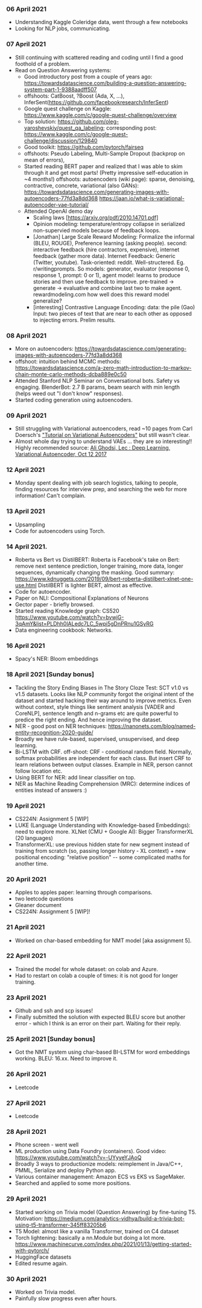 ### 06 April 2021
- Understanding Kaggle Coleridge data, went through a few notebooks
- Looking for NLP jobs, communicating.

### 07 April 2021
- Still continuing with scattered reading and coding until I find a good foothold of a problem.
- Read on Question Answering systems:
    - Good introductory post from a couple of years ago: https://towardsdatascience.com/building-a-question-answering-system-part-1-9388aadff507
    - offshoots: CatBoost, ?Boost (Ada, X, ...), InferSent(https://github.com/facebookresearch/InferSent)
    - Google quest challenge on Kaggle: https://www.kaggle.com/c/google-quest-challenge/overview
    - Top solution: https://github.com/oleg-yaroshevskiy/quest_qa_labeling; corresponding post: https://www.kaggle.com/c/google-quest-challenge/discussion/129840
    - Good toolkit: https://github.com/pytorch/fairseq
    - offshoots: Pseudo Labeling, Multi-Sample Dropout (backprop on mean of errors),
    - Started reading BERT paper and realized that I was able to skim through it and get most parts! (Pretty impressive self-education in ~4 months!) offshoots: autoencoders (wiki page): sparse, denoising, contractive, concrete, variational (also GANs): https://towardsdatascience.com/generating-images-with-autoencoders-77fd3a8dd368
    https://jaan.io/what-is-variational-autoencoder-vae-tutorial/
    - Attended OpenAI demo day
      - Scaling laws [https://arxiv.org/pdf/2010.14701.pdf]
      - Opinion modeling: temperature/entropy collapse in serialized non-supervied models because of feedback loops.
      - [Jonathan] Large Scale Reward Modeling: Formalize the informal (BLEU, ROUGE), Preference learning (asking people). second: interactive feedback (hire contractors, expensive), internet feedback (gather more data). Internet Feedback: Generic (Twitter, youtube). Task-oriented: reddit. Well-structered. Eg. r/writingprompts. So models: generator, evaluator (response 0, response 1, prompt: 0 or 1), agent model: learns to produce stories and then use feedback to improve.
      pre-trained -> generate -> evaluative and combine last two to make agent.
      rewardmodeling.com
      how well does this reward model generalize?
      - [interesting] Contrastive Language Encoding: data: the pile (Gao)
      Input: two pieces of text that are near to each other as opposed to injecting errors. Prelim results.

### 08 April 2021
- More on autoencoders: https://towardsdatascience.com/generating-images-with-autoencoders-77fd3a8dd368
- offshoot: intuition behind MCMC methods: https://towardsdatascience.com/a-zero-math-introduction-to-markov-chain-monte-carlo-methods-dcba889e0c50
- Attended Stanford NLP Seminar on Conversational bots. Safety vs engaging. BlenderBot: 2.7 B params, beam search with min length (helps weed out "I don't know" responses).
- Started coding generation using autoencoders.

### 09 April 2021
- Still struggling with Variational autoencoders, read ~10 pages from Carl Doersch's ["Tutorial on Variational Autoencoders"](https://www.researchgate.net/publication/304163568_Tutorial_on_Variational_Autoencoders) but still wasn't clear.
- Almost whole day trying to understand VAEs ... they are so interesting!! Highly recommended source: [Ali Ghodsi, Lec : Deep Learning, Variational Autoencoder, Oct 12 2017](https://www.youtube.com/watch?v=uaaqyVS9-rM)

### 12 April 2021
- Monday spent dealing with job search logistics, talking to people, finding resources for interview prep, and searching the web for more information! Can't complain.

### 13 April 2021
- Upsampling
- Code for autoencoders using Torch.

### 14 April 2021.
- Roberta vs Bert vs DistilBERT: Roberta is Facebook's take on Bert: remove next sentence prediction, longer training, more data, longer sequences, dynamically changing the masking. Good summary: https://www.kdnuggets.com/2019/09/bert-roberta-distilbert-xlnet-one-use.html
DistilBERT is lighter BERT, almost as effective.
- Code for autoencoder.
- Paper on NLI: Compositional Explanations of Neurons
- Gector paper - briefly browsed.
- Started reading Knowledge graph: CS520 https://www.youtube.com/watch?v=bvwjG-3qAmY&list=PLDhh0lALedc7LC_5wpi5gDnPRnu1GSyRG
- Data engineering cookbook: Networks.

### 16 April 2021
- Spacy's NER: Bloom embeddings

### 18 April 2021 [Sunday bonus]
- Tackling the Story Ending Biases in The Story Cloze Test: SCT v1.0 vs v1.5 datasets. Looks like NLP community forgot the original intent of the dataset and started hacking their way around to improve metrics. Even without context, style things like sentiment analysis [VADER and CoreNLP], sentence length and n-grams etc are quite powerful to predice the right ending. And hence improving the dataset.
- NER - good post on NER techniques: https://nanonets.com/blog/named-entity-recognition-2020-guide/
- Broadly we have rule-based, supervised, unsupervised, and deep learning.
- Bi-LSTM with CRF. off-shoot: CRF - conditional random field. Normally, softmax probabilities are independent for each class. But insert CRF to learn relations between output classes. Example in NER, person cannot follow location etc.
- Using BERT for NER: add linear classifier on top.
- NER as Machine Reading Comprehension (MRC): determine indices of entities instead of answers :)

### 19 April 2021
- CS224N: Assignment 5 [WIP]
- LUKE (Language Understanding with Knowledge-based Embeddings): need to explore more.
XLNet (CMU + Google AI): Bigger TransformerXL (20 languages)
- TransformerXL: use previous hidden state for new segment instead of training from scratch (so, passing longer history - XL context) + new positional encoding: "relative position" -- some complicated maths for another time.

### 20 April 2021
- Apples to apples paper: learning through comparisons.
- two leetcode questions
- Gleaner document
- CS224N: Assignment 5 [WIP]!

### 21 April 2021
- Worked on char-based embedding for NMT model [aka assignment 5].

### 22 April 2021
- Trained the model for whole dataset: on colab and Azure.
- Had to restart on colab a couple of times: it is not good for longer training.

### 23 April 2021
- Github and ssh and scp issues!
- Finally submitted the solution with expected BLEU score but another error - which I think is an error on their part. Waiting for their reply.

### 25 April 2021 [Sunday bonus]
- Got the NMT system using char-based BI-LSTM for word embeddings working. BLEU: 16.xx. Need to improve it.

### 26 April 2021
- Leetcode

### 27 April 2021
- Leetcode

### 28 April 2021
- Phone screen - went well
- ML production using Data Foundry (containers). Good video: https://www.youtube.com/watch?v=-UYyyeYJAoQ
- Broadly 3 ways to productionize models: reimplement in Java/C++, PMML, Serialize and deploy Python app.
- Various container management: Amazon ECS vs EKS vs SageMaker.
- Searched and applied to some more positions.

### 29 April 2021
- Started working on Trivia model (Question Answering) by fine-tuning T5. Motivation: https://medium.com/analytics-vidhya/build-a-trivia-bot-using-t5-transformer-345ff83205b6
- T5 Model: almost like a vanilla Transformer, trained on C4 dataset
- Torch lightening: basically a nn.Module but doing a lot more. https://www.machinecurve.com/index.php/2021/01/13/getting-started-with-pytorch/
- HuggingFace datasets
- Edited resume again.

### 30 April 2021
- Worked on Trivia model.
- Painfully slow progress even after hours.
